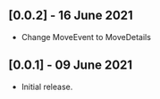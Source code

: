 ## [0.0.2] - 16 June 2021

* Change MoveEvent to MoveDetails

## [0.0.1] - 09 June 2021

* Initial release.
